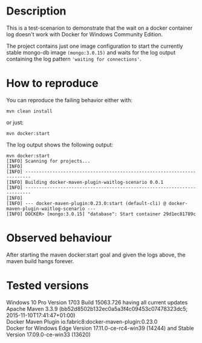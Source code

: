 # Description

This is a test-scenarion to demonstrate that the wait on a docker container log doesn't
work with Docker for Windows Community Edition.

The project contains just one image configuration to start the currently stable
mongo-db image `(mongo:3.0.15)` and waits for the log output containing
the log pattern `'waiting for connections'`.

# How to reproduce

You can reproduce the failing behavior either with:

```shell
mvn clean install
```

or just:

```shell
mvn docker:start
```

The log output shows the following output:

```shell
mvn docker:start
[INFO] Scanning for projects...
[INFO]
[INFO] ------------------------------------------------------------------------
[INFO] Building docker-maven-plugin-waitlog-scenario 0.0.1
[INFO] ------------------------------------------------------------------------
[INFO]
[INFO] --- docker-maven-plugin:0.23.0:start (default-cli) @ docker-maven-plugin-waitlog-scenario ---
[INFO] DOCKER> [mongo:3.0.15] "database": Start container 29d1ec81789c
```

# Observed behaviour

After starting the maven docker:start goal and given the logs above, the maven build
hangs forever.

# Tested versions

Windows 10 Pro Version 1703 Build 15063.726 having all current updates  
Apache Maven 3.3.9 (bb52d8502b132ec0a5a3f4c09453c07478323dc5; 2015-11-10T17:41:47+01:00)  
Docker Maven Plugin io.fabric8:docker-maven-plugin:0.23.0  
Docker for Windows Edge Version 17.11.0-ce-rc4-win39 (14244) and Stable Version 17.09.0-ce-win33 (13620)  